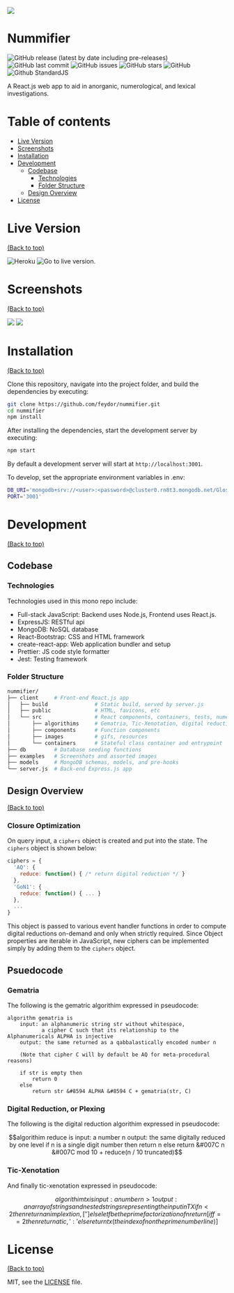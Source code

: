 ![](./examples/banner.png)

# Nummifier

![GitHub release (latest by date including pre-releases)](https://img.shields.io/github/v/release/feydor/nummifier?include_prereleases)
![GitHub last commit](https://img.shields.io/github/last-commit/feydor/nummifier)
![GitHub issues](https://img.shields.io/github/issues-raw/feydor/nummifier)
![GitHub stars](https://img.shields.io/github/stars/feydor/nummifier)
![GitHub](https://img.shields.io/github/license/feydor/nummifier)
![Github StandardJS](https://img.shields.io/badge/code_style-standard-brightgreen.svg)

A React.js web app to aid in anorganic, numerological, and lexical investigations. 

# Table of contents

- [Live Version](#liveversion)
- [Screenshots](#screenshots)
- [Installation](#installation)
- [Development](#development)
  - [Codebase](#codebase)
    - [Technologies](#technologies)
    - [Folder Structure](#folder-structure)
  - [Design Overview](#design-overview)
- [License](#license)

# Live Version
[(Back to top)](#table-of-contents)

![Heroku](https://heroku-badges.herokuapp.com/?app=nummifier&root=index.html)
![Go to live version.](https://nummifier.herokuapp.com/)

# Screenshots
[(Back to top)](#table-of-contents)

![](./examples/main.png)
![](./examples/function.png)

# Installation
[(Back to top)](#table-of-contents)

Clone this repository, navigate into the project folder, and build the dependencies by executing:

```sh
git clone https://github.com/feydor/nummifier.git
cd nummifier
npm install
```

After installing the dependencies, start the development server by executing:

```sh
npm start
```

By default a development server will start at ``http://localhost:3001``. 

To develop, set the appropriate environment variables in .env:

```sh
DB_URI='mongodb+srv://<user>:<password>@cluster0.rn8t3.mongodb.net/Glossary?retryWrites=true&w=majority'
PORT='3001'
```

# Development
[(Back to top)](#table-of-contents)

## Codebase

### Technologies

Technologies used in this mono repo include:

- Full-stack JavaScript: Backend uses Node.js, Frontend uses React.js.
- ExpressJS: RESTful api
- MongoDB: NoSQL database
- React-Bootstrap: CSS and HTML framework
- create-react-app: Web application bundler and setup
- Prettier: JS code style formatter
- Jest: Testing framework

### Folder Structure

```sh
nummifier/
├── client     # Front-end React.js app
│   ├── build               # Static build, served by server.js
│   ├── public              # HTML, favicons, etc
│   └── src                 # React components, containers, tests, numerological methods
│       ├── algorithims     # Gematria, Tic-Xenotation, digital reduction
│       ├── components      # Function components
│       ├── images          # gifs, resources
│       └── containers      # Stateful class container and entrypoint
├── db         # Database seeding functions
├── examples   # Screenshots and assorted images
├── models     # MongoDB schemas, models, and pre-hooks
└── server.js  # Back-end Express.js app
```

## Design Overview
[(Back to top)](#table-of-contents)

### Closure Optimization
On query input, a ``ciphers`` object is created and put into the state. The ``ciphers`` object is shown below:
```javascript
ciphers = {
  'AQ': {
    reduce: function() { /* return digital reduction */ }
  },
  'GoN1': {
    reduce: function() { ... }
  },
  ...
}
```

This object is passed to various event handler functions in order to compute digital reductions on-demand and only when strictly required. Since Object properties are iterable in JavaScript, new ciphers can be implemented simply by adding them to the ``ciphers`` object.

## Psuedocode

### Gematria
The following is the gematric algorithim expressed in pseudocode:

```psuedocode
algorithm gematria is
    input: an alphanumeric string str without whitespace,
           a cipher C such that its relationship to the Alphanumericals ALPHA is injective
    output: the same returned as a qabbalastically encoded number n

    (Note that cipher C will by default be AQ for meta-procedural reasons)

    if str is empty then
        return 0
    else
        return str &#8594 ALPHA &#8594 C + gematria(str, C)
```

### Digital Reduction, or Plexing
The following is the digital reduction algorithim expressed in pseudocode:
```math
algorithim reduce is
    input: a number n
    output: the same digitally reduced by one level

    if n is a single digit number then
        return n
    else
       return &#007C n &#007C mod 10 + reduce(n / 10 truncated)
```

### Tic-Xenotation
And finally tic-xenotation expressed in pseudocode:
```math
algorithim tx is
    input: a number n > 1
    output: an array of strings and nested strings representing the input in TX
    
    if n < 2 then
        return an implextion, ['']
    else 
        let f be the prime factorization of n
        return [ if f == 2 then return a tic, ':'
                 else return tx(the index of n on the prime number line) ]
```
# License
[(Back to top)](#table-of-contents)

MIT, see the [LICENSE](./LICENSE) file.
